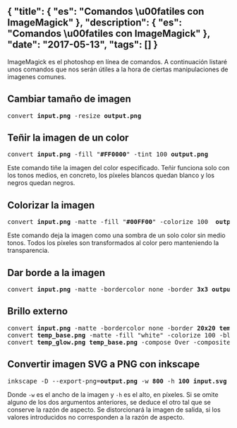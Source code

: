 {
    "title": {
        "es": "Comandos \u00fatiles con ImageMagick"
    },
    "description": {
        "es": "Comandos \u00fatiles con ImageMagick"
    },
    "date": "2017-05-13",
    "tags": []
}
---
<p>ImageMagick es el photoshop en línea de comandos. A continuación listaré unos comandos que nos serán útiles a la hora de ciertas manipulaciones de imagenes comunes.</p>

<h2>Cambiar tamaño de imagen</h2>
<pre>convert <b>input.png</b> -resize <b>output.png</b></pre>

<h2>Teñir la imagen de un color</h2>
<pre>convert <b>input.png</b> -fill "<b>#FF0000</b>" -tint 100 <b>output.png</b></pre>
<p>Este comando tiñe la imagen del color especificado.
Teñir funciona solo con los tonos medios, en concreto,
los píxeles blancos quedan blanco y los negros quedan negros.</p>

<h2>Colorizar la imagen</h2>
<pre>convert <b>input.png</b> -matte -fill "<b>#00FF00</b>" -colorize 100  <b>output.png</b></pre>
<p>Este comando deja la imagen como una sombra de un solo color sin medio tonos.
Todos los píxeles son transformados al color pero manteniendo la transparencia.</p>

<h2>Dar borde a la imagen</h2>
<pre>convert <b>input.png</b> -matte -bordercolor none -border <b>3x3</b> <b>output.png</b></pre>

<h2>Brillo externo</h2>
<pre>convert <b>input.png</b> -matte -bordercolor none -border <b>20x20</b> <b>temp_base.png</b>
convert <b>temp_base.png</b> -matte -fill "white" -colorize 100 -blur <b>20x20</b> <b>temp_glow.png</b>
convert <b>temp_glow.png</b> <b>temp_base.png</b> -compose Over -composite <b>output.png</b>
</pre>

<h2>Convertir imagen SVG a PNG con inkscape</h2>
<pre>inkscape -D --export-png=<b>output.png</b> -w <b>800</b> -h <b>100</b> <b>input.svg</b></pre>
<p>Donde <code>-w</code> es el ancho de la imagen y <code>-h</code> es el alto, en píxeles.
Si se omite alguno de los dos argumentos anteriores, se deduce el otro tal que se conserve la razón de aspecto.
Se distorcionará la imagen de salida, si los valores introducidos no corresponden a la razón de aspecto.</p>
